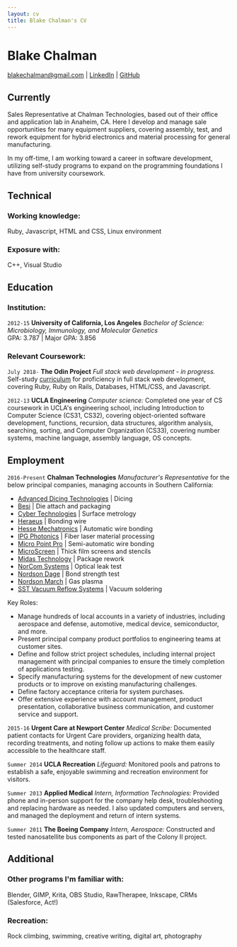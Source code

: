 ```yaml
---
layout: cv
title: Blake Chalman's CV
---
```

# Blake Chalman


<div id="webaddress">
    <a href="mailto:blakechalman@gmail.com">blakechalman@gmail.com</a>
  | <a href="https://www.linkedin.com/in/blake-chalman-a343b6100">LinkedIn</a>
  | <a href="https://github.com/bchalman">GitHub</a>
</div>

## Currently

Sales Representative at Chalman Technologies, based out of their office and application lab in Anaheim, CA. Here I develop and manage sale opportunities for many equipment suppliers, covering assembly, test, and rework equipment for hybrid electronics and material processing for general manufacturing.  

In my off-time, I am working toward a career in software development, utilizing self-study programs to expand on the programming foundations I have from university coursework.

## Technical

### Working knowledge:

Ruby, Javascript, HTML and CSS, Linux environment

### Exposure with:

C++, Visual Studio

## Education

### Institution:
`2012-15`
__University of California, Los Angeles__ *Bachelor of Science: Microbiology, Immunology, and Molecular Genetics*  
GPA: 3.787 \| Major GPA: 3.856

### Relevant Coursework:
`July 2018-`
__The Odin Project__ *Full stack web development - in progress.* Self-study [curriculum](https://www.theodinproject.com/courses?ref=homenav) for proficiency in full stack web development, covering Ruby, Ruby on Rails, Databases, HTML/CSS, and Javascript.

`2012-13`
__UCLA Engineering__ *Computer science:* Completed one year of CS coursework in UCLA's engineering school, including Introduction to Computer Science (CS31, CS32), covering object-oriented software development, functions, recursion, data structures, algorithm analysis, searching, sorting, and Computer Organization (CS33), covering number systems, machine language, assembly language, OS concepts. 

## Employment

`2016-Present`
__Chalman Technologies__ *Manufacturer's Representative* for the below principal companies, managing accounts in Southern California:  

* [Advanced Dicing Technologies](https://www.adt-co.com/) | Dicing
* [Besi](https://www.besi.com/)	| Die attach and packaging
* [Cyber Technologies](https://www.cybertechnologies.com/en/) | Surface metrology
* [Heraeus](https://www.heraeus.com/en/het/products_and_solutions_het/bonding_wires/bw_at_a_glance/bonding_wires_page.aspx) | Bonding wire
* [Hesse Mechatronics](https://www.hesse-mechatronics.com/en/) | Automatic wire bonding
* [IPG Photonics](https://www.ipgphotonics.com/en)	| Fiber laser material processing
* [Micro Point Pro](http://www.mpptools.com/wire-bonders) | Semi-automatic wire bonding
* [MicroScreen](http://www.microscreenllc.com/) | Thick film screens and stencils
* [Midas Technology](http://www.midastechnology.com/) | Package rework
* [NorCom Systems](https://norcomsystemsinc.com/) | Optical leak test
* [Nordson Dage](http://www.nordson.com/en/divisions/dage) | Bond strength test
* [Nordson March](http://www.nordson.com/en/divisions/march) | Gas plasma
* [SST Vacuum Reflow Systems](http://www.palomartechnologies.com/solutions/hermetic-package-sealing) | Vacuum soldering

Key Roles:
* Manage hundreds of local accounts in a variety of industries, including aerospace and defense, automotive, medical device, semiconductor, and more.
* Present principal company product portfolios to engineering teams at customer sites.
* Define and follow strict project schedules, including internal project management with principal companies to ensure the timely completion of applications testing.
* Specify manufacturing systems for the development of new customer products or to improve on existing manufacturing challenges. 
* Define factory acceptance criteria for system purchases.
* Offer extensive experience with account management, product presentation, collaborative business communication, and customer service and support.

`2015-16`
__Urgent Care at Newport Center__ *Medical Scribe:* Documented patient contacts for Urgent Care providers, organizing health data, recording treatments, and noting follow up actions to make them easily accessible to the healthcare staff.

`Summer 2014`
__UCLA Recreation__ *Lifeguard:* Monitored pools and patrons to establish a safe, enjoyable swimming and recreation environment for visitors.

`Summer 2013`
__Applied Medical__ *Intern, Information Technologies:* Provided phone and in-person support for the company help desk, troubleshooting and replacing hardware as needed. I also updated computers and servers, and managed the deployment and return of intern systems.

`Summer 2011`
__The Boeing Company__ *Intern, Aerospace:* Constructed and tested nanosatellite bus components as part of the Colony II project. 

## Additional

### Other programs I'm familiar with:

Blender, GIMP, Krita, OBS Studio, RawTherapee, Inkscape, CRMs (Salesforce, Act!)

### Recreation:

Rock climbing, swimming, creative writing, digital art, photography
